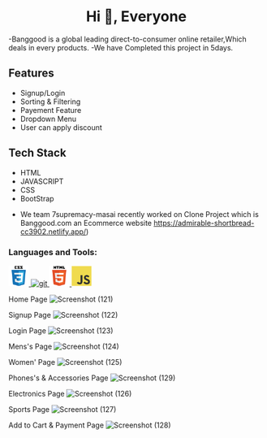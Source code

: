 <h1 align="center">Hi 👋, Everyone</h1>


-Banggood is a global leading direct-to-consumer online retailer,Which deals in every products.
-We have Completed this project in 5days.

## Features

- Signup/Login
- Sorting & Filtering
- Payement Feature
- Dropdown Menu
- User can apply discount




## Tech Stack

* HTML
* JAVASCRIPT
* CSS
* BootStrap




- We team 7supremacy-masai recently worked on Clone Project which is Banggood.com an Ecommerce website  https://admirable-shortbread-cc3902.netlify.app/)




<h3 align="left">Languages and Tools:</h3>
<p align="left"> <a href="https://www.w3schools.com/css/" target="_blank" rel="noreferrer"> <img src="https://raw.githubusercontent.com/devicons/devicon/master/icons/css3/css3-original-wordmark.svg" alt="css3" width="40" height="40"/> </a> <a href="https://git-scm.com/" target="_blank" rel="noreferrer"> <img src="https://www.vectorlogo.zone/logos/git-scm/git-scm-icon.svg" alt="git" width="40" height="40"/> </a> <a href="https://www.w3.org/html/" target="_blank" rel="noreferrer"> <img src="https://raw.githubusercontent.com/devicons/devicon/master/icons/html5/html5-original-wordmark.svg" alt="html5" width="40" height="40"/> </a> <a href="https://developer.mozilla.org/en-US/docs/Web/JavaScript" target="_blank" rel="noreferrer"> <img src="https://raw.githubusercontent.com/devicons/devicon/master/icons/javascript/javascript-original.svg" alt="javascript" width="40" height="40"/> </a> </p>

Home Page
![Screenshot (121)](https://user-images.githubusercontent.com/105920461/181870012-746251fc-980d-4f4e-9f18-061683fc637b.png)

Signup Page
![Screenshot (122)](https://user-images.githubusercontent.com/105920461/181870301-83fb5275-b43b-4d49-b009-6ca4887583c1.png)

Login Page
![Screenshot (123)](https://user-images.githubusercontent.com/105920461/181870321-4d0c5007-4b67-4670-b1f3-e7bfe2bad21a.png)

Mens's Page
![Screenshot (124)](https://user-images.githubusercontent.com/105920461/181870337-893a66b5-a166-42d1-bfca-775cc72b918b.png)

Women' Page
![Screenshot (125)](https://user-images.githubusercontent.com/105920461/181870352-7f6ae455-e3f0-4c7c-aa40-17a768540096.png)

Phones's & Accessories Page
![Screenshot (129)](https://user-images.githubusercontent.com/105920461/181870473-94890fed-198e-4b80-8526-4ca0232162e0.png)

Electronics Page
![Screenshot (126)](https://user-images.githubusercontent.com/105920461/181870382-c461cb6d-e5ef-4012-9bd6-f5e4ccbf2cd2.png)

Sports Page
![Screenshot (127)](https://user-images.githubusercontent.com/105920461/181870410-c4642e5d-7781-42ac-802f-9991ebff888f.png)

Add to Cart & Payment Page
![Screenshot (128)](https://user-images.githubusercontent.com/105920461/181870427-a7d18547-3579-4c89-ad1d-20302640d8c6.png)





